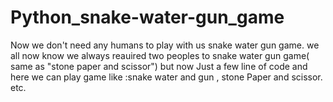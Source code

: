 # Python_snake-water-gun_game
Now we don't need any humans to play with us snake water gun game.
we all now know we always reauired two peoples to snake water gun  game( same as "stone paper and scissor")
but now Just a few line of code and here we can play game like :snake water and gun , stone Paper and scissor. etc.
